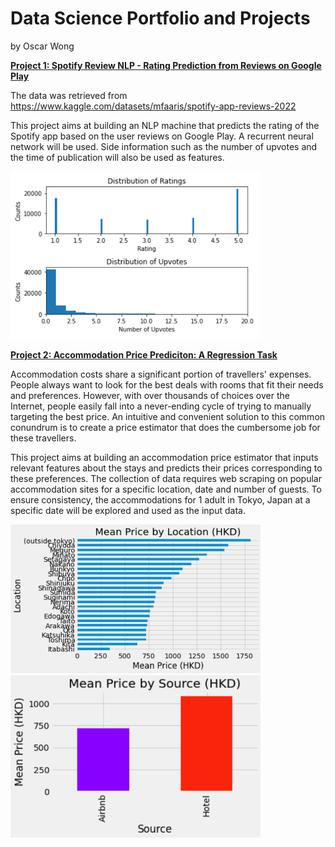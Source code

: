 # Data Science Portfolio and Projects

by Oscar Wong

[**Project 1: Spotify Review NLP - Rating Prediction from Reviews on Google Play**](https://github.com/oscardata963/spotify_review)

The data was retrieved from https://www.kaggle.com/datasets/mfaaris/spotify-app-reviews-2022

This project aims at building an NLP machine that predicts the rating of the Spotify app based on the user reviews on Google Play. A recurrent neural network will be used. Side information such as the number of upvotes and the time of publication will also be used as features.

<img src="./images/nlp.png" alt="drawing" width="400"/>

[**Project 2: Accommodation Price Prediciton: A Regression Task**](https://github.com/oscardata963/Acccommodation-Price-Prediction.git)

Accommodation costs share a significant portion of travellers' expenses. People always want to look for the best deals with rooms that fit their needs and preferences. However, with over thousands of choices over the Internet, people easily fall into a never-ending cycle of trying to manually targeting the best price. An intuitive and convenient solution to this common conundrum is to create a price estimator that does the cumbersome job for these travellers.

This project aims at building an accommodation price estimator that inputs relevant features about the stays and predicts their prices corresponding to these preferences. The collection of data requires web scraping on popular accommodation sites for a specific location, date and number of guests. To ensure consistency, the accommodations for 1 adult in Tokyo, Japan at a specific date will be explored and used as the input data.

<img src="./images/location_bar.png" alt="drawing" width="400"/>
<img src="./images/source_bar.png" alt="drawing" width="400"/>
